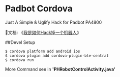 Padbot Cordova
===

Just A Simple & Uglify Hack for Padbot PA4800

文档: 《[我是如何Hack掉一个机器人](https://www.phodal.com/blog/how-to-hack-a-robot/)》

##Devel Setup

    $ cordova platform add android ios
    $ cordova plugin add cordova-plugin-ble-central
    $ cordova run

More Command see in **'PHRobotControlActivity.java'**
